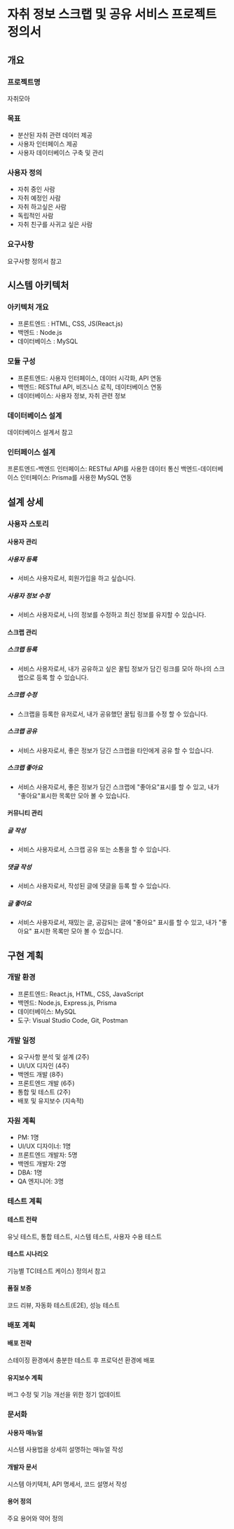 # 자취 정보 스크랩 및 공유 서비스 프로젝트 정의서

## 개요

### 프로젝트명

자취모아

### 목표

- 분산된 자취 관련 데이터 제공
- 사용자 인터페이스 제공
- 사용자 데이터베이스 구축 및 관리

### 사용자 정의

- 자취 중인 사람
- 자취 예정인 사람
- 자취 하고싶은 사람
- 독립적인 사람
- 자취 친구를 사귀고 싶은 사람

### 요구사항

요구사항 정의서 참고

## 시스템 아키텍처

### 아키텍처 개요

- 프론트엔드 : HTML, CSS, JS(React.js)
- 백엔드 : Node.js
- 데이터베이스 : MySQL

### 모듈 구성

- 프론트엔드: 사용자 인터페이스, 데이터 시각화, API 연동
- 백엔드: RESTful API, 비즈니스 로직, 데이터베이스 연동
- 데이터베이스: 사용자 정보, 자취 관련 정보

### 데이터베이스 설계

데이터베이스 설계서 참고

### 인터페이스 설계

프론트엔드-백엔드 인터페이스: RESTful API를 사용한 데이터 통신
백엔드-데이터베이스 인터페이스: Prisma를 사용한 MySQL 연동

## 설계 상세

### 사용자 스토리

#### 사용자 관리

##### 사용자 등록

- 서비스 사용자로서, 회원가입을 하고 싶습니다.

##### 사용자 정보 수정

- 서비스 사용자로서, 나의 정보를 수정하고 최신 정보를 유지할 수 있습니다.

#### 스크랩 관리

##### 스크랩 등록

- 서비스 사용자로서, 내가 공유하고 싶은 꿀팁 정보가 담긴 링크를 모아 하나의 스크랩으로 등록 할 수 있습니다.

##### 스크랩 수정

- 스크랩을 등록한 유저로서, 내가 공유했던 꿀팁 링크를 수정 할 수 있습니다.

##### 스크랩 공유

- 서비스 사용자로서, 좋은 정보가 담긴 스크랩을 타인에게 공유 할 수 있습니다.

##### 스크랩 좋아요

- 서비스 사용자로서, 좋은 정보가 담긴 스크랩에 "좋아요"표시를 할 수 있고, 내가 "좋아요"표시한 목록만 모아 볼 수 있습니다.

#### 커뮤니티 관리

##### 글 작성

- 서비스 사용자로서, 스크랩 공유 또는 소통을 할 수 있습니다.

##### 댓글 작성

- 서비스 사용자로서, 작성된 글에 댓글을 등록 할 수 있습니다.

##### 글 좋아요

- 서비스 사용자로서, 재밌는 글, 공감되는 글에 "좋아요" 표시를 할 수 있고,
  내가 "좋아요" 표시한 목록만 모아 볼 수 있습니다.

## 구현 계획

### 개발 환경

- 프론트엔드: React.js, HTML, CSS, JavaScript
- 백엔드: Node.js, Express.js, Prisma
- 데이터베이스: MySQL
- 도구: Visual Studio Code, Git, Postman

### 개발 일정

- 요구사항 분석 및 설계 (2주)
- UI/UX 디자인 (4주)
- 백엔드 개발 (8주)
- 프론트엔드 개발 (6주)
- 통합 및 테스트 (2주)
- 배포 및 유지보수 (지속적)

### 자원 계획

- PM: 1명
- UI/UX 디자이너: 1명
- 프론트엔드 개발자: 5명
- 백엔드 개발자: 2명
- DBA: 1명
- QA 엔지니어: 3명

### 테스트 계획

#### 테스트 전략

유닛 테스트, 통합 테스트, 시스템 테스트, 사용자 수용 테스트

#### 테스트 시나리오

기능별 TC(테스트 케이스) 정의서 참고

#### 품질 보증

코드 리뷰, 자동화 테스트(E2E), 성능 테스트

### 배포 계획

#### 배포 전략

스테이징 환경에서 충분한 테스트 후 프로덕션 환경에 배포

#### 유지보수 계획

버그 수정 및 기능 개선을 위한 정기 업데이트

### 문서화

#### 사용자 매뉴얼

시스템 사용법을 상세히 설명하는 매뉴얼 작성

#### 개발자 문서

시스템 아키텍처, API 명세서, 코드 설명서 작성

#### 용어 정의

주요 용어와 약어 정의

